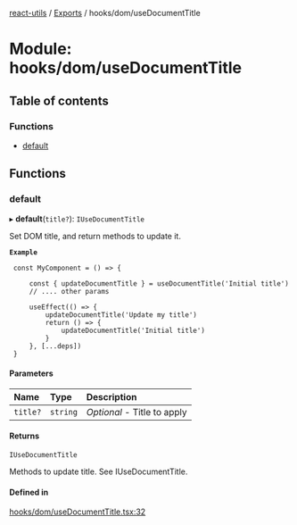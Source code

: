 [react-utils](../README.md) / [Exports](../modules.md) / hooks/dom/useDocumentTitle

# Module: hooks/dom/useDocumentTitle

## Table of contents

### Functions

- [default](hooks_dom_useDocumentTitle.md#default)

## Functions

### default

▸ **default**(`title?`): `IUseDocumentTitle`

Set DOM title, and return methods to update it.

**`Example`**

```
 const MyComponent = () => {

     const { updateDocumentTitle } = useDocumentTitle('Initial title')
     // .... other params

     useEffect(() => {
         updateDocumentTitle('Update my title')
         return () => {
             updateDocumentTitle('Initial title')
         }
     }, [...deps])
 }

```

#### Parameters

| Name | Type | Description |
| :------ | :------ | :------ |
| `title?` | `string` | *Optional* - Title to apply |

#### Returns

`IUseDocumentTitle`

Methods to update title. See IUseDocumentTitle.

#### Defined in

[hooks/dom/useDocumentTitle.tsx:32](https://github.com/mts88/react-utils/blob/1b73292/lib/hooks/dom/useDocumentTitle.tsx#L32)

